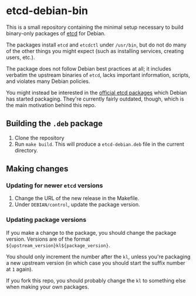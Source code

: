 etcd-debian-bin
========

This is a small repository containing the minimal setup necessary to build
binary-only packages of [etcd][etcd] for Debian.

The packages install `etcd` and `etcdctl` under `/usr/bin`, but do not do many
of the other things you might expect (such as installing services, creating
users, etc.).

The package does not follow Debian best practices at all; it includes verbatim
the upstream binaries of `etcd`, lacks important information, scripts, and
violates many Debian policies.

You might instead be interested in the [official etcd
packages][official-packages] which Debian has started packaging. They're
currently fairly outdated, though, which is the main motivation behind this
repo.

## Building the `.deb` package

1. Clone the repository
2. Run `make build`. This will produce a `etcd-debian.deb` file in the current
   directory.

## Making changes
### Updating for newer `etcd` versions

1. Change the URL of the new release in the Makefile.
2. Under `DEBIAN/control`, update the package version.

### Updating package versions

If you make a change to the package, you should change the package version.
Versions are of the format `${upstream_version}kl${package_version}`.

You should only increment the number after the `kl`, unless you're packaging a
new upstream version (in which case you should start the suffix number at `1`
again).

If you fork this repo, you should probably change the `kl` to something else
when making your own packages.

[etcd]: https://github.com/coreos/etcd
[official-packages]: https://packages.debian.org/source/sid/golang-etcd
